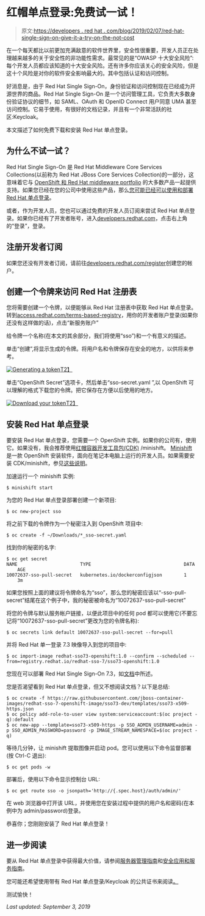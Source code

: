 # 红帽单点登录:免费试一试！

> 原文:[https://developers . red hat . com/blog/2019/02/07/red-hat-single-sign-on-give-it-a-try-on-the-not-cost](https://developers.redhat.com/blog/2019/02/07/red-hat-single-sign-on-give-it-a-try-for-no-cost)

在一个每天都比以前更加充满敌意的软件世界里，安全性很重要，开发人员正在处理越来越多的关于安全性的非功能性需求。最常见的是“OWASP 十大安全风险”:每个开发人员都应该知道的十大安全风险。还有许多你应该关心的安全风险，但是这十个风险是对你的软件安全影响最大的。其中包括认证和访问控制。

好消息是，由于 Red Hat Single Sign-On，身份验证和访问控制现在已经成为开源世界的商品。Red Hat Single Sign-On 是一个访问管理工具，它负责大多数身份验证协议的细节，如 SAML、OAuth 和 OpenID Connect 用户同意 UMA 甚至访问控制。它易于使用，有很好的文档记录，并且有一个非常活跃的社区:Keycloak。

本文描述了如何免费下载和安装 Red Hat 单点登录。

## 为什么不试一试？

Red Hat Single Sign-On 是 Red Hat Middleware Core Services Collections(以前称为 Red Hat JBoss Core Services Collection)的一部分，这意味着它与 [OpenShift 和 Red Hat middleware portfolio](https://www.redhat.com/en/resources/jboss-core-services-collection-datasheet) 的大多数产品一起提供支持。如果您已经在您的公司中使用这些产品，那么[您可能已经可以使用和部署 Red Hat 单点登录](https://access.redhat.com/articles/2294961)。

或者，作为开发人员，您也可以通过免费的开发人员订阅来尝试 Red Hat 单点登录。如果你已经有了开发者账号，进入[developers.redhat.com](https://developers.redhat.com/)，点击右上角的“登录”，登录。

## 注册开发者订阅

如果您还没有开发者订阅，请前往[developers.redhat.com/register](https://developers.redhat.com/register)创建您的帐户。

## 创建一个令牌来访问 Red Hat 注册表

您将需要创建一个令牌，以便能够从 Red Hat 注册表中获取 Red Hat 单点登录。转到[access.redhat.com/terms-based-registry](https://access.redhat.com/terms-based-registry/)，用你的开发者账户登录(如果你还没有这样做的话)，点击“新服务账户”

给令牌一个名称(在本文的其余部分，我们将使用“sso”)和一个有意义的描述。

单击“创建”,将显示生成的令牌。将用户名和令牌保存在安全的地方，以供将来参考。

[![ Generating a token](../Images/3d101ab68c8181f3a9d8fa879298f389.png)T2】](https://developers.redhat.com/blog/wp-content/uploads/2019/02/Screen-Shot-2019-02-01-at-16.21.31-1.png)

单击“OpenShift Secret”选项卡，然后单击“sso-secret.yaml ”,以 OpenShift 可以理解的格式下载您的令牌。把它保存在方便以后使用的地方。

[![Download your token](../Images/fc27702a147ea9214530923eb7000b3d.png)T2】](https://developers.redhat.com/blog/wp-content/uploads/2019/02/Screen-Shot-2019-02-01-at-16.22.50.png)

## 安装 Red Hat 单点登录

要安装 Red Hat 单点登录，您需要一个 OpenShift 实例。如果你的公司有，使用它。如果没有，我会推荐使用[红帽容器开发工具包(CDK)](https://developers.redhat.com/products/cdk/overview/) /minishift。 [Minishift](https://docs.okd.io/latest/minishift/getting-started/index.html) 是一款 OpenShift 安装软件，面向在笔记本电脑上运行的开发人员。如果需要安装 CDK/minishift，参见[这些说明](https://developers.redhat.com/products/cdk/hello-world/#fndtn-windows)。

加速运行一个 minishift 实例:

```
$ minishift start
```

为您的 Red Hat 单点登录部署创建一个新项目:

```
$ oc new-project sso
```

将之前下载的令牌作为一个秘密注入到 OpenShift 项目中:

```
$ oc create -f ~/Downloads/*_sso-secret.yaml
```

找到你的秘密的名字:

```
$ oc get secret
NAME                       TYPE                                  DATA      AGE
10072637-sso-pull-secret   kubernetes.io/dockerconfigjson        1         3m
```

如果您按照上面的建议将令牌命名为“sso”，那么您的秘密应该以“-sso-pull-secret”结尾在这个例子中，我的秘密被命名为“10072637-sso-pull-secret”

将您的令牌与默认服务帐户链接，以便此项目中的任何 pod 都可以使用它(不要忘记将“10072637-sso-pull-secret”更改为您的令牌名称):

```
$ oc secrets link default 10072637-sso-pull-secret --for=pull
```

并将 Red Hat 单一登录 7.3 映像导入到您的项目中:

```
$ oc import-image redhat-sso73-openshift:1.0 --confirm --scheduled --from=registry.redhat.io/redhat-sso-7/sso73-openshift:1.0
```

您现在可以部署 Red Hat Single Sign-On 7.3，如[文档](https://access.redhat.com/documentation/en-us/red_hat_single_sign-on/7.3/html/red_hat_single_sign-on_for_openshift/get_started)中所述。

您是否渴望看到 Red Hat 单点登录，但又不想阅读文档？以下是总结:

```
$ oc create -f https://raw.githubusercontent.com/jboss-container-images/redhat-sso-7-openshift-image/sso73-dev/templates/sso73-x509-https.json
$ oc policy add-role-to-user view system:serviceaccount:$(oc project -q):default
$ oc new-app --template=sso73-x509-https -p SSO_ADMIN_USERNAME=admin -p SSO_ADMIN_PASSWORD=password -p IMAGE_STREAM_NAMESPACE=$(oc project -q)
```

等待几分钟，让 minishift 提取图像并启动 pod。您可以使用以下命令监督部署(按 Ctrl-C 退出):

```
$ oc get pods -w
```

部署后，使用以下命令显示控制台 URL:

```
$ oc get route sso -o jsonpath='http://{.spec.host}/auth/admin/'
```

在 web 浏览器中打开该 URL，并使用您在安装过程中提供的用户名和密码(在本例中为 admin/password)登录。

恭喜你；您刚刚安装了 Red Hat 单点登录！

## 进一步阅读

要从 Red Hat 单点登录中获得最大价值，请参阅[服务器管理指南](https://access.redhat.com/documentation/en-us/red_hat_single_sign-on/7.3/html/server_administration_guide/)和[安全应用和服务指南](https://access.redhat.com/documentation/en-us/red_hat_single_sign-on/7.3/html/securing_applications_and_services_guide/)。

您可能还希望使用带有 Red Hat 单点登录/Keycloak 的公共证书来阅读[。](https://developers.redhat.com/blog/2019/02/06/using-a-public-certificate-with-red-hat-single-sign-on-keycloak)

测试愉快！

*Last updated: September 3, 2019*